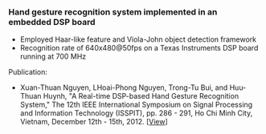 ### Hand gesture recognition system implemented in an embedded DSP board
- Employed Haar-like feature and Viola-John object detection framework
- Recognition rate of 640x480@50fps on a Texas Instruments DSP board running at 700 MHz

Publication:
- Xuan-Thuan Nguyen, LHoai-Phong Nguyen, Trong-Tu Bui, and Huu-Thuan Huynh, "A Real-time DSP-based Hand Gesture Recognition System," The 12th IEEE International Symposium on Signal Processing and Information Technology (ISSPIT), pp. 286 - 291, Ho Chi Minh City, Vietnam, December 12th - 15th, 2012. [[View](https://drive.google.com/file/d/0B2YpuPRpCiHmNTBtQ2pzam0yY3c/view)]
